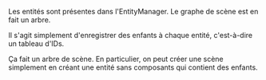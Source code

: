 Les entités sont présentes dans l'EntityManager.
Le graphe de scène est en fait un arbre.

Il s'agit simplement d'enregistrer des enfants à chaque entité, c'est-à-dire un tableau d'IDs.

Ça fait un arbre de scène.
En particulier, on peut créer une scène simplement en créant une entité sans composants qui contient des enfants.
